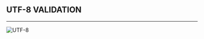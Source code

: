 <h2>UTF-8 VALIDATION</h2>
<hr>
<img src="https://helloacm.com/wp-content/uploads/2019/05/bart-simpson-utf8.png" alt="UTF-8">